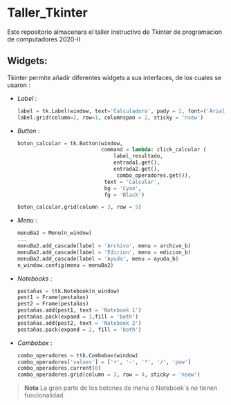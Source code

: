 # Taller_Tkinter

Este repositorio almacenara el taller instructivo de Tkinter de programacion de computadores 2020-II

## Widgets:

Tkinter permite añadir diferentes widgets a sus interfaces, de los cuales se usaron :

- *Label* :

  ```python
  label = tk.Label(window, text='Calculadora', pady = 2, font=('Arial Bold', 13))
  label.grid(column=2, row=1, columnspan = 2, sticky = 'nsew')
  ```

- *Button* :

  ```python
  boton_calcular = tk.Button(window,
                             command = lambda: click_calcular (
                                 label_resultado,
                                 entrada1.get(),
                                 entrada2.get(),
                                  combo_operadores.get()),
                              text = 'Calcular',
                              bg = 'Cyan',
                              fg = 'Black')

  boton_calcular.grid(column = 3, row = 5)
  ```

- *Menu* :

  ```python
  menuBa2 = Menu(n_window)
  ...
  menuBa2.add_cascade(label = 'Archivo', menu = archivo_b)
  menuBa2.add_cascade(label = 'Edicion', menu = edicion_b)
  menuBa2.add_cascade(label = 'Ayuda', menu = ayuda_b)
  n_window.config(menu = menuBa2)
  ```

- *Notebooks* :

  ```python
  pestañas = ttk.Notebook(n_window)
  pest1 = Frame(pestañas)
  pest2 = Frame(pestañas)
  pestañas.add(pest1, text = 'Notebook 1')
  pestañas.pack(expand = 1,fill = 'both')
  pestañas.add(pest2, text = 'Notebook 2')
  pestañas.pack(expand = 2, fill = 'both')
  ```

- *Combobox* :

  ```python
  combo_operadores = ttk.Combobox(window)
  combo_operadores['values'] = ['+', '-', '*', '/', 'pow']
  combo_operadores.current(0)
  combo_operadores.grid(column = 3, row = 4, sticky = 'nsew')
  ```

> **Nota**
> La gran parte de los botones de menu o Notebook´s no tienen funcionalidad.

